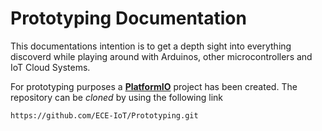 # Prototyping Documentation
This documentations intention is to get a depth sight into everything discoverd while playing around with Arduinos, other microcontrollers and IoT Cloud Systems. 

For prototyping purposes a [**PlatformIO**](https://platformio.org) project has been created. The repository can be *cloned* by using the following link

```
https://github.com/ECE-IoT/Prototyping.git
```

